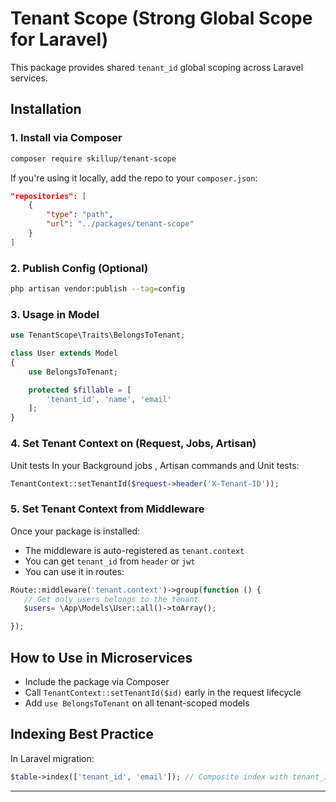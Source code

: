 # Tenant Scope (Strong Global Scope for Laravel)

This package provides shared `tenant_id` global scoping across Laravel services.

## Installation

### 1. Install via Composer
```bash
composer require skillup/tenant-scope
```

If you're using it locally, add the repo to your `composer.json`:
```json
"repositories": [
    {
        "type": "path",
        "url": "../packages/tenant-scope"
    }
]
```

### 2. Publish Config (Optional)
```bash
php artisan vendor:publish --tag=config
```

### 3. Usage in Model
```php
use TenantScope\Traits\BelongsToTenant;

class User extends Model
{
    use BelongsToTenant;

    protected $fillable = [
        'tenant_id', 'name', 'email'
    ];
}
```

### 4. Set Tenant Context on (Request, Jobs, Artisan)

Unit tests
In your Background jobs , Artisan commands and Unit tests:
```php
TenantContext::setTenantId($request->header('X-Tenant-ID'));
```

### 5. Set Tenant Context from Middleware
Once your package is installed:

- The middleware is auto-registered as ```tenant.context```
- You can get ```tenant_id``` from ```header``` or ```jwt```
- You can use it in routes:
```php
Route::middleware('tenant.context')->group(function () {
   // Get only users belongs to the tenant
   $users= \App\Models\User::all()->toArray();

});
```

## How to Use in Microservices
- Include the package via Composer
- Call `TenantContext::setTenantId($id)` early in the request lifecycle
- Add `use BelongsToTenant` on all tenant-scoped models

## Indexing Best Practice
In Laravel migration:
```php
$table->index(['tenant_id', 'email']); // Composite index with tenant_id first
```

---
